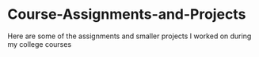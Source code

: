 # Course-Assignments-and-Projects
Here are some of the assignments and smaller projects I worked on during my college courses
